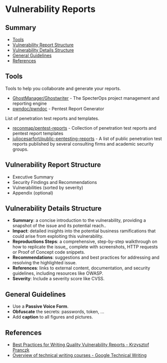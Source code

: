 # Vulnerability Reports

## Summary

* [Tools](#tools)
* [Vulnerability Report Structure](#vulnerability-report-structure)
* [Vulnerability Details Structure](#vulnerability-details-structure)
* [General Guidelines](#general-guidelines)
* [References](#references)


## Tools

Tools to help you collaborate and generate your reports.
* [GhostManager/Ghostwriter](https://github.com/GhostManager/Ghostwriter) - The SpecterOps project management and reporting engine
* [pwndoc/pwndoc](https://github.com/pwndoc/pwndoc) - Pentest Report Generator

List of penetration test reports and templates.
* [reconmap/pentest-reports](https://github.com/reconmap/pentest-reports) - Collection of penetration test reports and pentest report templates
* [juliocesarfort/public-pentesting-reports](https://github.com/juliocesarfort/public-pentesting-reports) - A list of public penetration test reports published by several consulting firms and academic security groups.


## Vulnerability Report Structure

* Executive Summary
* Security Findings and Recommendations
* Vulnerabilities (sorted by severity)
* Appendix (optional)


## Vulnerability Details Structure

* **Summary**: a concise introduction to the vulnerability, providing a snapshot of the issue and its potential reach..
* **Impact**: detailed insights into the potential business ramifications that could arise from exploiting this vulnerability.
* **Reproductions Steps**: a comprehensive, step-by-step walkthrough on how to replicate the issue,, complete with screenshots, HTTP requests or Proof of Concept code snippets.
* **Recommendations**: suggestions and best practices for addressing and resolving the highlighted issue.
* **References**: links to external content, documentation, and security guidelines, including resources like OWASP.
* **Severity**: Include a severity score like CVSS.


## General Guidelines

* Use a **Passive Voice Form**.
* **Obfuscate** the secrets: passwords, token, ...
* Add **caption** to all figures and pictures.

## References

* [Best Practices for Writing Quality Vulnerability Reports - Krzysztof Pranczk](https://itnext.io/best-practices-for-writing-quality-vulnerability-reports-119882422a27)
* [Overview of technical writing courses - Google Technical Writing](https://developers.google.com/tech-writing/overview)